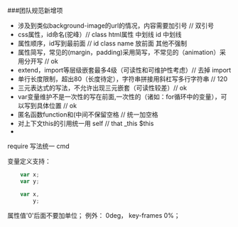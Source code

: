 ###团队规范新增项
+ 涉及到类似background-image的url的情况，内容需要加引号 // 双引号
+ css属性，id命名(驼峰）// class html属性 中划线 id 中划线
+ 属性顺序，id写到最前面 // id class name 放前面 其他不强制
+ 属性简写，常见的(margin，padding)采用简写，不常见的（animation）采用分开写 // ok
+ extend，import等层级嵌套最多4级（可读性和可维护性考虑）// 去掉 import
+ 单行长度限制，超出80（长度待定），字符串拼接用斜杠写多行字符串 // 120
+ 三元表达式的写法，不允许出现三元嵌套（可读性较差）// ok
+ var变量维护不是一次性的写在前面,一次性的（诸如：for循环中的变量），可以写到具体位置 // ok
+ 匿名函数function和(中间不保留空格 // 统一加空格
+ 对上下文this的引用统一用 self // that _this $this
+ 

require 写法统一 cmd

变量定义支持：
```javascript
    var x;
    var y;

    var x,
        y;
```
        
属性值'0'后面不要加单位； 例外： 0deg， key-frames 0%；




    
